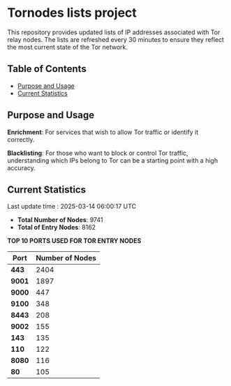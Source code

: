# Tornodes lists project

This repository provides updated lists of IP addresses associated with Tor relay nodes. The lists are refreshed every 30 minutes to ensure they reflect the most current state of the Tor network.

## Table of Contents

- [Purpose and Usage](#purpose-and-usage)
- [Current Statistics](#current-statistics)


## Purpose and Usage

**Enrichment**: For services that wish to allow Tor traffic or identify it correctly.

**Blacklisting**: For those who want to block or control Tor traffic, understanding which IPs belong to Tor can be a starting point with a high accuracy.

## Current Statistics

Last update time : 2025-03-14 06:00:17 UTC

- **Total Number of Nodes**: 9741
- **Total of Entry Nodes**: 8162

**TOP 10 PORTS USED FOR TOR ENTRY NODES**

| **Port** | **Number of Nodes** |
|------|-----------------|
| **443**   | 2404  |
| **9001**   | 1897  |
| **9000**   | 447  |
| **9100**   | 348  |
| **8443**   | 208  |
| **9002**   | 155  |
| **143**   | 135  |
| **110**   | 122  |
| **8080**   | 116  |
| **80**   | 105  |

